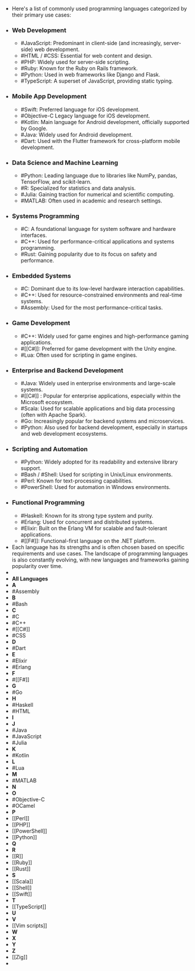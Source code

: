- Here's a list of commonly used programming languages categorized by their primary use cases:
- ### Web Development
	- #JavaScript: Predominant in client-side (and increasingly, server-side) web development.
	- #HTML / #CSS: Essential for web content and design.
	- #PHP: Widely used for server-side scripting.
	- #Ruby: Known for the Ruby on Rails framework.
	- #Python: Used in web frameworks like Django and Flask.
	- #TypeScript: A superset of JavaScript, providing static typing.
- ### Mobile App Development
	- #Swift: Preferred language for iOS development.
	- #Objective-C Legacy language for iOS development.
	- #Kotlin: Main language for Android development, officially supported by Google.
	- #Java: Widely used for Android development.
	- #Dart: Used with the Flutter framework for cross-platform mobile development.
- ### Data Science and Machine Learning
	- #Python: Leading language due to libraries like NumPy, pandas, TensorFlow, and scikit-learn.
	- #R: Specialized for statistics and data analysis.
	- #Julia: Gaining traction for numerical and scientific computing.
	- #MATLAB: Often used in academic and research settings.
- ### Systems Programming
	- #C: A foundational language for system software and hardware interfaces.
	- #C++: Used for performance-critical applications and systems programming.
	- #Rust: Gaining popularity due to its focus on safety and performance.
- ### Embedded Systems
	- #C: Dominant due to its low-level hardware interaction capabilities.
	- #C++: Used for resource-constrained environments and real-time systems.
	- #Assembly: Used for the most performance-critical tasks.
- ### Game Development
	- #C++: Widely used for game engines and high-performance gaming applications.
	- #[[C#]]: Preferred for game development with the Unity engine.
	- #Lua: Often used for scripting in game engines.
- ### Enterprise and Backend Development
	- #Java: Widely used in enterprise environments and large-scale systems.
	- #[[C#]] : Popular for enterprise applications, especially within the Microsoft ecosystem.
	- #Scala: Used for scalable applications and big data processing (often with Apache Spark).
	- #Go: Increasingly popular for backend systems and microservices.
	- #Python: Also used for backend development, especially in startups and web development ecosystems.
- ### Scripting and Automation
	- #Python: Widely adopted for its readability and extensive library support.
	- #Bash / #Shell: Used for scripting in Unix/Linux environments.
	- #Perl: Known for text-processing capabilities.
	- #PowerShell: Used for automation in Windows environments.
- ### Functional Programming
	- #Haskell: Known for its strong type system and purity.
	- #Erlang: Used for concurrent and distributed systems.
	- #Elixir: Built on the Erlang VM for scalable and fault-tolerant applications.
	- #[[F#]]: Functional-first language on the .NET platform.
- Each language has its strengths and is often chosen based on specific requirements and use cases. The landscape of programming languages is also constantly evolving, with new languages and frameworks gaining popularity over time.
-
- **All Languages**
- **A**
- #Assembly
- **B**
- #Bash
- **C**
- #C
- #C++
- #[[C#]]
- #CSS
- **D**
- #Dart
- **E**
- #Elixir
- #Erlang
- **F**
- #[[F#]]
- **G**
- #Go
- **H**
- #Haskell
- #HTML
- **I**
- **J**
- #Java
- #JavaScript
- #Julia
- **K**
- #Kotlin
- **L**
- #Lua
- **M**
- #MATLAB
- **N**
- **O**
- #Objective-C
- #OCamel
- **P**
- [[Perl]]
- [[PHP]]
- [[PowerShell]]
- [[Python]]
- **Q**
- **R**
- [[R]]
- [[Ruby]]
- [[Rust]]
- **S**
- [[Scala]]
- [[Shell]]
- [[Swift]]
- **T**
- [[TypeScript]]
- **U**
- **V**
- [[Vim scripts]]
- **W**
- **X**
- **Y**
- **Z**
- [[Zig]]
-